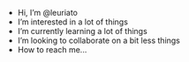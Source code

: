 - Hi, I’m @leuriato
- I’m interested in a lot of things
- I’m currently learning a lot of things
- I’m looking to collaborate on a bit less things
- How to reach me...

<!---
leuriato/leuriato is a ✨ special ✨ repository because its `README.md` (this file) appears on your GitHub profile.
You can click the Preview link to take a look at your changes.
--->
